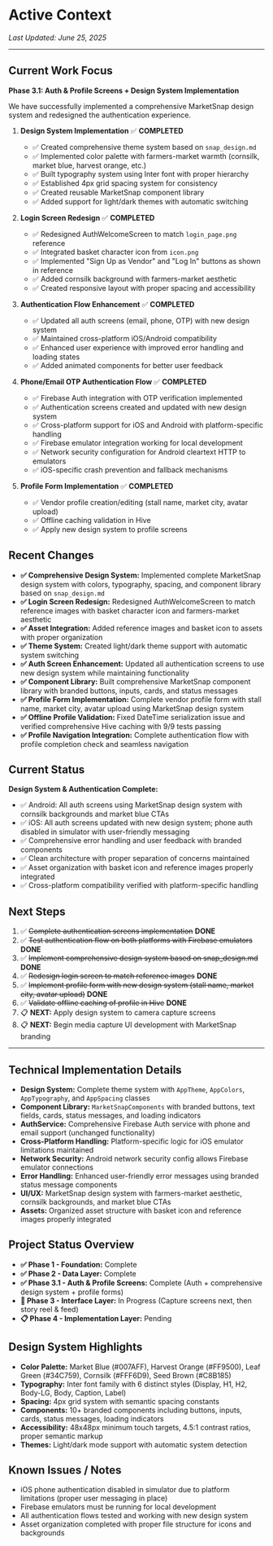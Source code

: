 # Active Context

*Last Updated: June 25, 2025*

---

## Current Work Focus

**Phase 3.1: Auth & Profile Screens + Design System Implementation**

We have successfully implemented a comprehensive MarketSnap design system and redesigned the authentication experience.

1. **Design System Implementation** ✅ **COMPLETED**
   - ✅ Created comprehensive theme system based on `snap_design.md`
   - ✅ Implemented color palette with farmers-market warmth (cornsilk, market blue, harvest orange, etc.)
   - ✅ Built typography system using Inter font with proper hierarchy 
   - ✅ Established 4px grid spacing system for consistency
   - ✅ Created reusable MarketSnap component library
   - ✅ Added support for light/dark themes with automatic switching

2. **Login Screen Redesign** ✅ **COMPLETED**
   - ✅ Redesigned AuthWelcomeScreen to match `login_page.png` reference
   - ✅ Integrated basket character icon from `icon.png` 
   - ✅ Implemented "Sign Up as Vendor" and "Log In" buttons as shown in reference
   - ✅ Added cornsilk background with farmers-market aesthetic
   - ✅ Created responsive layout with proper spacing and accessibility

3. **Authentication Flow Enhancement** ✅ **COMPLETED**
   - ✅ Updated all auth screens (email, phone, OTP) with new design system
   - ✅ Maintained cross-platform iOS/Android compatibility
   - ✅ Enhanced user experience with improved error handling and loading states
   - ✅ Added animated components for better user feedback

4. **Phone/Email OTP Authentication Flow** ✅ **COMPLETED**
   - ✅ Firebase Auth integration with OTP verification implemented
   - ✅ Authentication screens created and updated with new design system
   - ✅ Cross-platform support for iOS and Android with platform-specific handling
   - ✅ Firebase emulator integration working for local development
   - ✅ Network security configuration for Android cleartext HTTP to emulators
   - ✅ iOS-specific crash prevention and fallback mechanisms

5. **Profile Form Implementation** ✅ **COMPLETED**
   - ✅ Vendor profile creation/editing (stall name, market city, avatar upload)
   - ✅ Offline caching validation in Hive
   - ✅ Apply new design system to profile screens

## Recent Changes

- **✅ Comprehensive Design System:** Implemented complete MarketSnap design system with colors, typography, spacing, and component library based on `snap_design.md`
- **✅ Login Screen Redesign:** Redesigned AuthWelcomeScreen to match reference images with basket character icon and farmers-market aesthetic  
- **✅ Asset Integration:** Added reference images and basket icon to assets with proper organization
- **✅ Theme System:** Created light/dark theme support with automatic system switching
- **✅ Auth Screen Enhancement:** Updated all authentication screens to use new design system while maintaining functionality
- **✅ Component Library:** Built comprehensive MarketSnap component library with branded buttons, inputs, cards, and status messages
- **✅ Profile Form Implementation:** Complete vendor profile form with stall name, market city, avatar upload using MarketSnap design system
- **✅ Offline Profile Validation:** Fixed DateTime serialization issue and verified comprehensive Hive caching with 9/9 tests passing
- **✅ Profile Navigation Integration:** Complete authentication flow with profile completion check and seamless navigation

## Current Status

**Design System & Authentication Complete:**
- ✅ Android: All auth screens using MarketSnap design system with cornsilk backgrounds and market blue CTAs
- ✅ iOS: All auth screens updated with new design system; phone auth disabled in simulator with user-friendly messaging  
- ✅ Comprehensive error handling and user feedback with branded components
- ✅ Clean architecture with proper separation of concerns maintained
- ✅ Asset organization with basket icon and reference images properly integrated
- ✅ Cross-platform compatibility verified with platform-specific handling

## Next Steps

1. ✅ ~~Complete authentication screens implementation~~ **DONE**
2. ✅ ~~Test authentication flow on both platforms with Firebase emulators~~ **DONE**
3. ✅ ~~Implement comprehensive design system based on snap_design.md~~ **DONE**
4. ✅ ~~Redesign login screen to match reference images~~ **DONE**
5. ✅ ~~Implement profile form with new design system (stall name, market city, avatar upload)~~ **DONE**
6. ✅ ~~Validate offline caching of profile in Hive~~ **DONE**
7. 📋 **NEXT:** Apply design system to camera capture screens
8. 📋 **NEXT:** Begin media capture UI development with MarketSnap branding

---

## Technical Implementation Details

- **Design System:** Complete theme system with `AppTheme`, `AppColors`, `AppTypography`, and `AppSpacing` classes
- **Component Library:** `MarketSnapComponents` with branded buttons, text fields, cards, status messages, and loading indicators
- **AuthService:** Comprehensive Firebase Auth service with phone and email support (unchanged functionality)
- **Cross-Platform Handling:** Platform-specific logic for iOS emulator limitations maintained
- **Network Security:** Android network security config allows Firebase emulator connections
- **Error Handling:** Enhanced user-friendly error messages using branded status message components
- **UI/UX:** MarketSnap design system with farmers-market aesthetic, cornsilk backgrounds, and market blue CTAs
- **Assets:** Organized asset structure with basket icon and reference images properly integrated

## Project Status Overview

- **✅ Phase 1 - Foundation:** Complete
- **✅ Phase 2 - Data Layer:** Complete  
- **✅ Phase 3.1 - Auth & Profile Screens:** Complete (Auth + comprehensive design system + profile forms)
- **🔄 Phase 3 - Interface Layer:** In Progress (Capture screens next, then story reel & feed)
- **📋 Phase 4 - Implementation Layer:** Pending

## Design System Highlights

- **Color Palette:** Market Blue (#007AFF), Harvest Orange (#FF9500), Leaf Green (#34C759), Cornsilk (#FFF6D9), Seed Brown (#C8B185)
- **Typography:** Inter font family with 6 distinct styles (Display, H1, H2, Body-LG, Body, Caption, Label)
- **Spacing:** 4px grid system with semantic spacing constants
- **Components:** 10+ branded components including buttons, inputs, cards, status messages, loading indicators
- **Accessibility:** 48x48px minimum touch targets, 4.5:1 contrast ratios, proper semantic markup
- **Themes:** Light/dark mode support with automatic system detection

## Known Issues / Notes

- iOS phone authentication disabled in simulator due to platform limitations (proper user messaging in place)
- Firebase emulators must be running for local development
- All authentication flows tested and working with new design system
- Asset organization completed with proper file structure for icons and backgrounds



